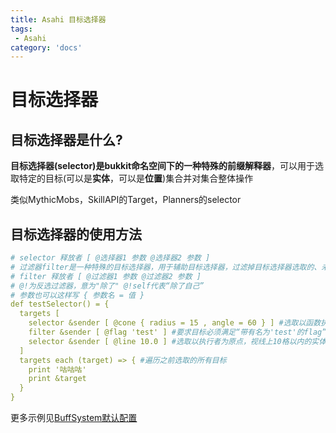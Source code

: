 ```yaml
---
title: Asahi 目标选择器
tags:
 - Asahi
category: 'docs'
---
```

# 目标选择器

## 目标选择器是什么?

**目标选择器(selector)**是bukkit命名空间下的一种特殊的**前缀解释器**，可以用于选取特定的目标(可以是**实体**，可以是**位置**)集合并对集合整体操作

类似MythicMobs，SkillAPI的Target，Planners的selector

## 目标选择器的使用方法

```yaml
# selector 释放者 [ @选择器1 参数 @选择器2 参数 ]
# 过滤器filter是一种特殊的目标选择器，用于辅助目标选择器，过滤掉目标选择器选取的、未能达成指定条件的目标
# filter 释放者 [ @过滤器1 参数 @过滤器2 参数 ]
# @!为反选过滤器，意为"除了" @!self代表“除了自己”
# 参数也可以这样写 { 参数名 = 值 }
def testSelector() = {
  targets [
    selector &sender [ @cone { radius = 15 , angle = 60 } ] #选取以函数执行者为原点，前方半径15格，张角60°的扇形区域内的实体目标
    filter &sender [ @flag 'test' ] #要求目标必须满足“带有名为'test'的flag”的条件
    selector &sender [ @line 10.0 ] #选取以执行者为原点，视线上10格以内的实体目标
  ]
  targets each (target) => { #遍历之前选取的所有目标
    print '咕咕咕'
    print &target
  }
} 
```
更多示例见[BuffSystem默认配置](https://github.com/Skillw/BuffSystem/blob/master/src/main/resources/buffs/example.yml)